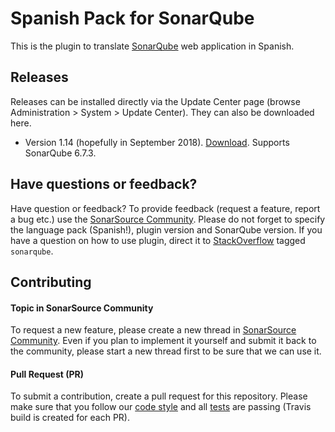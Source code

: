 # Spanish Pack for SonarQube  


This is the plugin to translate [SonarQube](http://www.sonarqube.org/) web application in Spanish.

## Releases
Releases can be installed directly via the Update Center page (browse Administration > System > Update Center). They can also be downloaded here.

* Version 1.14 (hopefully in September 2018). [Download](https://github.com/rubenmelcon/sonar-l10n-es/releases/download/1.14/sonar-l10n-es-plugin-1.14.jar). Supports SonarQube 6.7.3.

## Have questions or feedback?
Have question or feedback?
To provide feedback (request a feature, report a bug etc.) use the [SonarSource Community](https://community.sonarsource.com/). Please do not forget to specify the language pack (Spanish!), plugin version and SonarQube version.
If you have a question on how to use plugin, direct it to [StackOverflow](http://stackoverflow.com/questions/tagged/sonarqube) tagged `sonarqube`.

## Contributing

#### Topic in SonarSource Community
To request a new feature, please create a new thread in [SonarSource Community](https://community.sonarsource.com/). Even if you plan to implement it yourself and submit it back to the community, please start a new thread first to be sure that we can use it.

#### Pull Request (PR)
To submit a contribution, create a pull request for this repository. Please make sure that you follow our [code style](https://github.com/SonarSource/sonar-developer-toolset#code-style) and all [tests](#testing) are passing (Travis build is created for each PR).